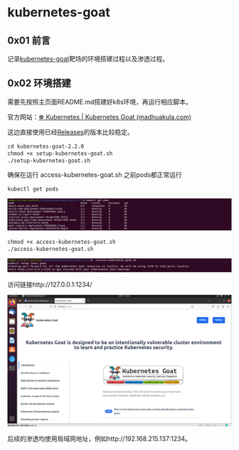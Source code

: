# kubernetes-goat

## 0x01 前言

记录[kubernetes-goat](https://github.com/madhuakula/kubernetes-goat)靶场的环境搭建过程以及渗透过程。

## 0x02 环境搭建

需要先按照主页面README.md搭建好k8s环境，再运行相应脚本。

官方网站：[☸️ Kubernetes | Kubernetes Goat (madhuakula.com)](https://madhuakula.com/kubernetes-goat/docs/how-to-run/kubernetes-goat-on-kubernetes)

这边直接使用已经[Releases](https://github.com/madhuakula/kubernetes-goat/releases)的版本比较稳定。

```
cd kubernetes-goat-2.2.0
chmod +x setup-kubernetes-goat.sh
./setup-kubernetes-goat.sh
```

确保在运行 access-kubernetes-goat.sh 之前pods都正常运行

```
kubectl get pods
```

![vmware_lemztOgxRS](../images/2023-04/vmware_lemztOgxRS.png)

```
chmod +x access-kubernetes-goat.sh
./access-kubernetes-goat.sh
```

![vmware_xjZ7aZWp7f](../images/2023-04/vmware_xjZ7aZWp7f.png)

访问链接http://127.0.0.1:1234/

![vmware_6NcfdpBoY6](../images/2023-04/vmware_6NcfdpBoY6.png)

后续的渗透均使用局域网地址，例如http://192.168.215.137:1234。
